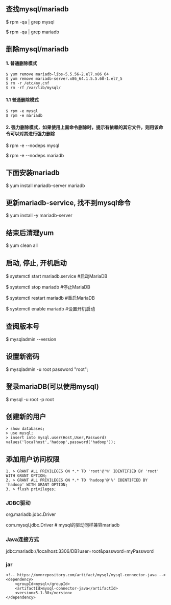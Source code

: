## 查找mysql/mariadb
$ rpm -qa | grep mysql

$ rpm -qa | grep mariadb

## 删除mysql/mariadb
#### 1. 普通删除模式
```
$ yum remove mariadb-libs-5.5.56-2.el7.x86_64
$ yum remove mariadb-server.x86_64.1.5.5.60-1.el7_5
$ rm -r /etc/my.cnf
$ rm -rf /var/lib/mysql/
```
#### 1.1 普通删除模式
```
$ rpm -e mysql
$ rpm -e mariadb
```

#### 2. 强力删除模式，如果使用上面命令删除时，提示有依赖的其它文件，则用该命令可以对其进行强力删除
$ rpm -e --nodeps mysql

$ rpm -e --nodeps mariadb

## 下面安装mariadb
$ yum install mariadb-server mariadb 

## 更新mariadb-service, 找不到mysql命令
$ yum install -y mariadb-server

## 结束后清理yum
$ yum clean all

## 启动, 停止, 开机启动
$ systemctl start mariadb.service  #启动MariaDB

$ systemctl stop mariadb  #停止MariaDB

$ systemctl restart mariadb  #重启MariaDB

$ systemctl enable mariadb  #设置开机启动

## 查阅版本号
$ mysqladmin --version

## 设置新密码
$ mysqladmin -u root password "root";

## 登录mariaDB(可以使用mysql)
$ mysql -u root -p root

## 创建新的用户
```
> show databases;
> use mysql;
> insert into mysql.user(Host,User,Password) values('localhost','hadoop',password('hadoop'));
```

## 添加用户访问权限
```
1. > GRANT ALL PRIVILEGES ON *.* TO 'root'@'%' IDENTIFIED BY 'root' WITH GRANT OPTION;
2. > GRANT ALL PRIVILEGES ON *.* TO 'hadoop'@'%' IDENTIFIED BY 'hadoop' WITH GRANT OPTION;
3. > flush privileges;
```


### JDBC驱动
org.mariadb.jdbc.Driver

com.mysql.jdbc.Driver   # mysql的驱动同样兼容mariadb


### Java连接方式
jdbc:mariadb://localhost:3306/DB?user=root&password=myPassword

### jar
```
<!-- https://mvnrepository.com/artifact/mysql/mysql-connector-java -->
<dependency>
    <groupId>mysql</groupId>
    <artifactId>mysql-connector-java</artifactId>
    <version>5.1.38</version>
</dependency>
```

